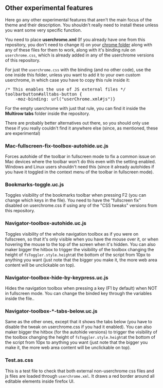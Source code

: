 <h2>Other experimental features</h2>
<p>Here go any other experimental features that aren't the main focus of the theme and their description. You shouldn't really need to install these unless you want some very specific function.</p>

<p>You need to place <b>userchrome.xml</b> (If you already have one from this repository, you don't need to change it) on your <a href="https://github.com/Izheil/Quantum-Nox-Firefox-Dark-Full-Theme/tree/master/Multirow%20and%20other%20functions#the-chrome-folder">chrome folder</a> along with any of these files for them to work, along with it's binding rule on <code>userchrome.css</code>, which is already added in any of the userchrome versions of this repository.</p>
<p>For just the <code>userchrome.css</code> with the binding (and no other code), use the one inside this folder, unless you want to add it to your own custom userchrome, in which case you have to copy this rule inside it:</p>

<pre>
/* This enables the use of JS external files */
toolbarbutton#alltabs-button {
    -moz-binding: url("userChrome.xml#js")}
</pre>

<p>For the empty userchrome with just that rule, you can find it inside the <b>Multirow tabs</b> folder inside the repository.</p>

<p>There are probably better alternatives out there, so you should only use these if you really couldn't find it anywhere else (since, as mentioned, these are experimental)</p>

<h3>Mac-fullscreen-fix-toolbox-autohide.uc.js</h3>
<p>Forces autohide of the toolbar in fullscreen mode to fix a common issue on Mac devices where the toolbar won't do this even with the setting enabled. Windows and Linux users shouldn't need this (since it already autohides if you have it toggled in the context menu of the toolbar in fullscreen mode).</p>

<h3>Bookmarks-toggle.uc.js</h3>
<p>Toggles visibility of the bookmarks toolbar when pressing F2 (you can change which keys in the file). You need to have the "fullscreen fix" disabled on userchrome.css if using any of the "CSS tweaks" versions from this repository.</p>

<h3>Navigator-toolbox-autohide.uc.js</h3>
<p>Toggles visibility of the whole navigation toolbox as if you were on fullscreen, so that it's only visible when you have the mouse over it, or when hovering the mouse to the top of the screen when it's hidden. You can also maker bigger the hitbox to trigger the visibility of the toolbox changing the height of <code>fsToggler.style.height</code>at the bottom of the script from 10px to anything you want (just note that the bigger you make it, the more web area content will be unclickable on top).</p>

<h3>Navigator-toolbox-hide-by-keypress.uc.js</h3>
<p>Hides the navigation toolbox when pressing a key (F1 by default) when NOT in fullscreen mode. You can change the binded key through the variables inside the file..</p>

<h3>Navigator-toolbox-*-tabs-below.uc.js</h3>
<p>Same as the other ones, except that it shows the tabs below (you have to disable the tweak on userchrome.css if you had it enabled). You can also maker bigger the hitbox (for the autohide versions) to trigger the visibility of the toolbox changing the height of <code>fsToggler.style.height</code>at the bottom of the script from 10px to anything you want (just note that the bigger you make it, the more web area content will be unclickable on top).</p>

<h3>Test.as.css</h3>
<p>This is a test file to check that both external non-userchrome css files and js files are loaded through <code>userchrome.xml</code>. It draws a red border around all editable elements inside firefox UI.</p>